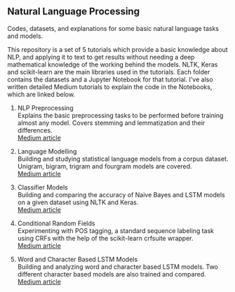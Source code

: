 Natural Language Processing<br>
---------------------------
Codes, datasets, and explanations for some basic natural language tasks and models. <br>

This repository is a set of 5 tutorials which provide a basic knowledge about NLP, and applying it to text to get results without needing a deep mathematical knowledge of the working behind the models. NLTK, Keras and scikit-learn are the main libraries used in the tutorials. Each folder contains the datasets and a Jupyter Notebook for that tutorial. I've also written detailed Medium tutorials to explain the code in the Notebooks, which are linked below. <br>

1. NLP Preprocessing <br>
Explains the basic preprocessing tasks to be performed before training almost any model. Covers stemming and lemmatization and their differences. <br> 
[Medium article](https://towardsdatascience.com/text-preprocessing-with-nltk-9de5de891658)

2. Language Modelling <br>
Building and studying statistical language models from a corpus dataset. Unigram, bigram, trigram and fourgram models are covered. <br>
[Medium article](https://medium.com/swlh/language-modelling-with-nltk-20eac7e70853)

3. Classifier Models <br>
Building and comparing the accuracy of Naive Bayes and LSTM models on a given dataset using NLTK and Keras. <br>
[Medium article](https://towardsdatascience.com/naive-bayes-and-lstm-based-classifier-models-63d521a48c20)

4. Conditional Random Fields <br>
Experimenting with POS tagging, a standard sequence labeling task using CRFs with the help of the scikit-learn crfsuite wrapper. <br>
[Medium article](https://towardsdatascience.com/pos-tagging-using-crfs-ea430c5fb78b)

5. Word and Character Based LSTM Models <br>
Building and analyzing word and character based LSTM models. Two different character based models are also trained and compared. <br>
[Medium article](https://ruthussanketh.medium.com/word-and-character-based-lstms-12eb65f779c2)
